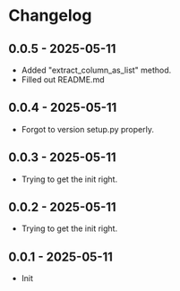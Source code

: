 # Changelog

## 0.0.5 - 2025-05-11
- Added "extract_column_as_list" method.
- Filled out README.md

## 0.0.4 - 2025-05-11
- Forgot to version setup.py properly.

## 0.0.3 - 2025-05-11
- Trying to get the init right.

## 0.0.2 - 2025-05-11
- Trying to get the init right.

## 0.0.1 - 2025-05-11
- Init